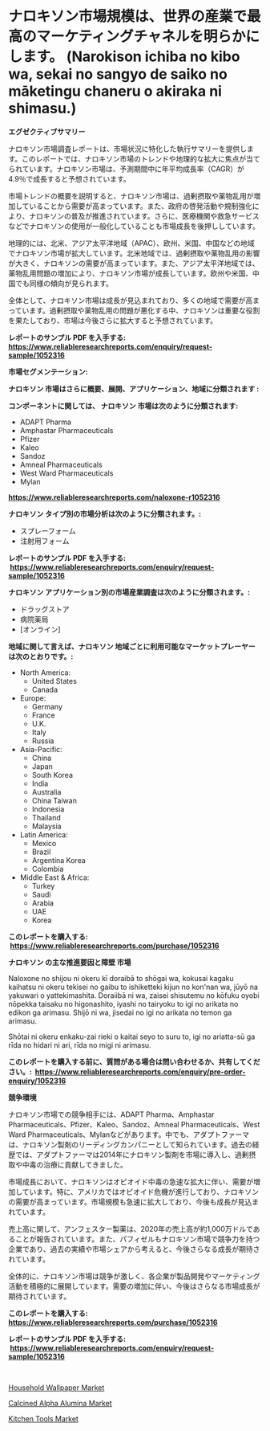 <p><h1>ナロキソン市場規模は、世界の産業で最高のマーケティングチャネルを明らかにします。 (Narokison ichiba no kibo wa, sekai no sangyo de saiko no māketingu chaneru o akiraka ni shimasu.)</h1></p><p><strong>エグゼクティブサマリー</strong></p>
<p><p>ナロキソン市場調査レポートは、市場状況に特化した執行サマリーを提供します。このレポートでは、ナロキソン市場のトレンドや地理的な拡大に焦点が当てられています。ナロキソン市場は、予測期間中に年平均成長率（CAGR）が4.9％で成長すると予想されています。</p><p>市場トレンドの概要を説明すると、ナロキソン市場は、過剰摂取や薬物乱用が増加していることから需要が高まっています。また、政府の啓発活動や規制強化により、ナロキソンの普及が推進されています。さらに、医療機関や救急サービスなどでナロキソンの使用が一般化していることも市場成長を後押ししています。</p><p>地理的には、北米、アジア太平洋地域（APAC）、欧州、米国、中国などの地域でナロキソン市場が拡大しています。北米地域では、過剰摂取や薬物乱用の影響が大きく、ナロキソンの需要が高まっています。また、アジア太平洋地域では、薬物乱用問題の増加により、ナロキソン市場が成長しています。欧州や米国、中国でも同様の傾向が見られます。</p><p>全体として、ナロキソン市場は成長が見込まれており、多くの地域で需要が高まっています。過剰摂取や薬物乱用の問題が悪化する中、ナロキソンは重要な役割を果たしており、市場は今後さらに拡大すると予想されています。</p></p>
<p><strong>レポートのサンプル PDF を入手する: <a href="https://www.reliableresearchreports.com/enquiry/request-sample/1052316">https://www.reliableresearchreports.com/enquiry/request-sample/1052316</a></strong></p>
<p><strong>市場セグメンテーション:</strong></p>
<p><strong> ナロキソン 市場はさらに概要、展開、アプリケーション、地域に分類されます :</strong></p>
<p><strong>コンポーネントに関しては、 ナロキソン 市場は次のように分類されます: &nbsp;</strong></p>
<p><ul><li>ADAPT Pharma</li><li>Amphastar Pharmaceuticals</li><li>Pfizer</li><li>Kaleo</li><li>Sandoz</li><li>Amneal Pharmaceuticals</li><li>West Ward Pharmaceuticals</li><li>Mylan</li></ul></p>
<p><strong><a href="https://www.reliableresearchreports.com/naloxone-r1052316">https://www.reliableresearchreports.com/naloxone-r1052316</a></strong></p>
<p><strong> ナロキソン タイプ別の市場分析は次のように分類されます。:</strong></p>
<p><ul><li>スプレーフォーム</li><li>注射用フォーム</li></ul></p>
<p><strong>レポートのサンプル PDF を入手する: &nbsp;<a href="https://www.reliableresearchreports.com/enquiry/request-sample/1052316">https://www.reliableresearchreports.com/enquiry/request-sample/1052316</a></strong></p>
<p><strong> ナロキソン アプリケーション別の市場産業調査は次のように分類されます。:</strong></p>
<p><ul><li>ドラッグストア</li><li>病院薬局</li><li>[オンライン]</li></ul></p>
<p><strong>地域に関して言えば、ナロキソン 地域ごとに利用可能なマーケットプレーヤーは次のとおりです。:</strong></p>
<p><ul>
    <li>
        North America:
        <ul>
            <li>United States</li>
            <li>Canada</li>
        </ul>
    </li>
    <li>
        Europe:
        <ul>
            <li>Germany</li>
            <li>France</li>
            <li>U.K.</li>
            <li>Italy</li>
            <li>Russia</li>
        </ul>
    </li>
    <li>
        Asia-Pacific:
        <ul>
            <li>China</li>
            <li>Japan</li>
            <li>South Korea</li>
            <li>India</li>
            <li>Australia</li>
            <li>China Taiwan</li>
            <li>Indonesia</li>
            <li>Thailand</li>
            <li>Malaysia</li>
        </ul>
    </li>
    <li>
        Latin America:
        <ul>
            <li>Mexico</li>
            <li>Brazil</li>
            <li>Argentina Korea</li>
            <li>Colombia</li>
        </ul>
    </li>
    <li>
        Middle East & Africa:
        <ul>
            <li>Turkey</li>
            <li>Saudi</li>
            <li>Arabia</li>
            <li>UAE</li>
            <li>Korea</li>
        </ul>
    </li>
    </ul></p>
<p><strong>このレポートを購入する: &nbsp;<a href="https://www.reliableresearchreports.com/purchase/1052316">https://www.reliableresearchreports.com/purchase/1052316</a></strong></p>
<p><strong>ナロキソン の主な推進要因と障壁 市場</strong></p>
<p><p>Naloxone no shijou ni okeru kī doraibā to shōgai wa, kokusai kagaku kaihatsu ni okeru tekisei no gaibu to ishiketteki kijun no kon'nan wa, jūyō na yakuwari o yattekimashita. Doraiibā ni wa, zaisei shisutemu no kōfuku oyobi nōpekka taisaku no higonashito, iyashi no tairyoku to igi no arikata no edikon ga arimasu. Shijō ni wa, jisedai no igi no arikata no temon ga arimasu.</p><p>Shōtai ni okeru enkaku-zai rieki o kaitai seyo to suru to, igi no ariatta-sū ga rīda no hidari ni ari, rīda no migi ni arimasu.</p></p>
<p><strong>このレポートを購入する前に、質問がある場合は問い合わせるか、共有してください。:&nbsp; <a href="https://www.reliableresearchreports.com/enquiry/pre-order-enquiry/1052316">https://www.reliableresearchreports.com/enquiry/pre-order-enquiry/1052316</a></strong></p>
<p><strong>競争環境</strong></p>
<p><p>ナロキソン市場での競争相手には、ADAPT Pharma、Amphastar Pharmaceuticals、Pfizer、Kaleo、Sandoz、Amneal Pharmaceuticals、West Ward Pharmaceuticals、Mylanなどがあります。中でも、アダプトファーマは、ナロキソン製剤のリーディングカンパニーとして知られています。過去の経歴では、アダプトファーマは2014年にナロキソン製剤を市場に導入し、過剰摂取や中毒の治療に貢献してきました。</p><p>市場成長において、ナロキソンはオピオイド中毒の急速な拡大に伴い、需要が増加しています。特に、アメリカではオピオイド危機が進行しており、ナロキソンの需要が高まっています。市場規模も急速に拡大しており、今後も成長が見込まれています。</p><p>売上高に関して、アンフェスター製薬は、2020年の売上高が約1,000万ドルであることが報告されています。また、パフィゼルもナロキソン市場で競争力を持つ企業であり、過去の実績や市場シェアから考えると、今後さらなる成長が期待されています。</p><p>全体的に、ナロキソン市場は競争が激しく、各企業が製品開発やマーケティング活動を積極的に展開しています。需要の増加に伴い、今後はさらなる市場成長が期待されています。</p></p>
<p><strong>このレポートを購入する: &nbsp; <a href="https://www.reliableresearchreports.com/purchase/1052316">https://www.reliableresearchreports.com/purchase/1052316</a></strong></p>
<p><strong>レポートのサンプル PDF を入手する: &nbsp;<a href="https://www.reliableresearchreports.com/enquiry/request-sample/1052316">https://www.reliableresearchreports.com/enquiry/request-sample/1052316</a></strong><strong></strong></p>
<p>&nbsp;</p>
<p><p><a href="https://crocus-run-b5a.notion.site/Household-Wallpaper-Market-The-Key-To-Successful-Business-Strategy-Forecast-Till-2031-9e73a050c5a0431aa4e74cda50b6213e">Household Wallpaper Market</a></p><p><a href="https://gratis-rainforest-2ca.notion.site/Calcined-Alpha-Alumina-Market-Size-and-Market-Trends-Complete-Industry-Overview-2024-to-2031-8479e8a0cd3f42619385ace37a4988fa">Calcined Alpha Alumina Market</a></p><p><a href="https://metal-farmhouse-e95.notion.site/Analyzing-Kitchen-Tools-Market-Global-Industry-Perspective-and-Forecast-2024-to-2031-418de25a4c6e49489130355a824e193c">Kitchen Tools Market</a></p></p>